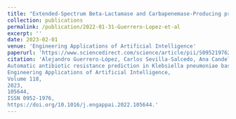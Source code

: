 ```yaml
---
title: "Extended-Spectrum Beta-Lactamase and Carbapenemase-Producing prediction in Klebsiella pneumoniae based on MALDI-TOF mass spectra"
collection: publications
permalink: /publication/2022-01-31-Guerrero-Lopez-et-al
excerpt: ''
date: 2023-02-01
venue: 'Engineering Applications of Artificial Intelligence'
paperurl: 'https://www.sciencedirect.com/science/article/pii/S0952197622006340'
citation: 'Alejandro Guerrero-López, Carlos Sevilla-Salcedo, Ana Candela, Marta Hernández-García, Emilia Cercenado, Pablo M. Olmos, Rafael Cantón, Patricia Muñoz, Vanessa Gómez-Verdejo, Rosa del Campo, Belén Rodríguez-Sánchez,
Automatic antibiotic resistance prediction in Klebsiella pneumoniae based on MALDI-TOF mass spectra,
Engineering Applications of Artificial Intelligence,
Volume 118,
2023,
105644,
ISSN 0952-1976,
https://doi.org/10.1016/j.engappai.2022.105644.'
---
```

